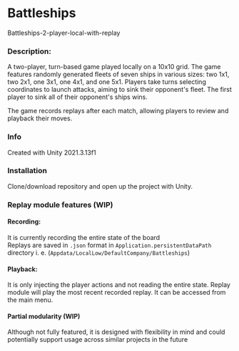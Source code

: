 # Battleships
Battleships-2-player-local-with-replay  

### Description:
A two-player, turn-based game played locally on a 10x10 grid. The game features randomly generated fleets of seven ships in various sizes: two 1x1, two 2x1, one 3x1, one 4x1, and one 5x1. Players take turns selecting coordinates to launch attacks, aiming to sink their opponent's fleet. The first player to sink all of their opponent's ships wins.

The game records replays after each match, allowing players to review and playback their moves.
### Info
Created with Unity 2021.3.13f1

### Installation
Clone/download repository and open up the project with Unity.

### Replay module features (WIP)
#### Recording:  
It is currently recording the entire state of the board  
Replays are saved in `.json` format in `Application.persistentDataPath` directory
i. e. (`Appdata/LocalLow/DefaultCompany/Battleships`)

#### Playback:  
It is only injecting the player actions and not reading the entire state.
Replay module will play the most recent recorded replay. It can be accessed from the main menu.

#### Partial modularity (WIP)
Although not fully featured, it is designed with flexibility in mind and could potentially support usage across similar projects in the future
